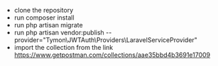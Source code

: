 
- clone the repository
- run composer install
- run php artisan migrate
- run php artisan vendor:publish --provider="Tymon\JWTAuth\Providers\LaravelServiceProvider"
- import the collection from the link
    https://www.getpostman.com/collections/aae35bbd4b3691e17009
